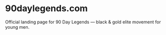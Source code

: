 # 90daylegends.com
Official landing page for 90 Day Legends — black &amp; gold elite movement for young men.

